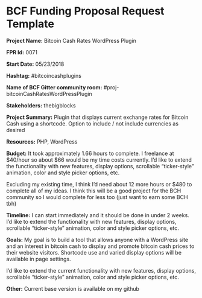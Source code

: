 
# BCF Funding Proposal Request Template

**Project Name:**
Bitcoin Cash Rates WordPress Plugin

**FPR Id:**
0071

**Start Date:**
05/23/2018

**Hashtag:**
#bitcoincashplugins

**Name of BCF Gitter community room:**
#proj-bitcoinCashRatesWordPressPlugin

**Stakeholders:**
thebigblocks

**Project Summary:**
Plugin that displays current exchange rates for Bitcoin Cash using a shortcode. Option to include / not include currencies as desired

**Resources:**
PHP, WordPress

**Budget:**
It took approximately 1.66 hours to complete. I freelance at $40/hour so about $66 would be my time costs currently. I’d like to extend the functionality with new features, display options, scrollable “ticker-style” animation, color and style picker options, etc.

Excluding my existing time, I think I’d need about 12 more hours or $480 to complete all of my ideas. I think this will be a good project for the BCH community so I would complete for less too (just want to earn some BCH tbh)

**Timeline:**
I can start immediately and it should be done in under 2 weeks. I’d like to extend the functionality with new features, display options, scrollable “ticker-style” animation, color and style picker options, etc.

**Goals:**
My goal is to build a tool that allows anyone with a WordPress site and an interest in bitcoin cash to display and promote bitcoin cash prices to their website visitors. Shortcode use and varied display options will be available in page settings.

I’d like to extend the current functionality with new features, display options, scrollable “ticker-style” animation, color and style picker options, etc.

**Other:**
Current base version is available on my github
